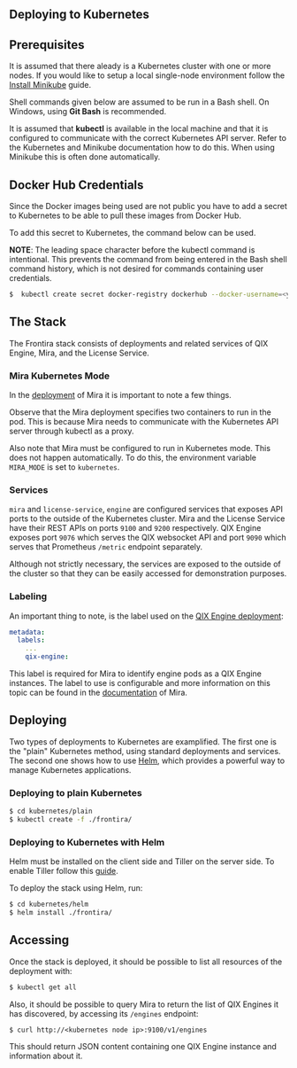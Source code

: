 ## Deploying to Kubernetes

## Prerequisites

It is assumed that there aleady is a Kubernetes cluster with one or more nodes. If you would like to setup a local single-node environment follow the [Install Minikube](https://kubernetes.io/docs/getting-started-guides/minikube/) guide.

Shell commands given below are assumed to be run in a Bash shell. On Windows, using **Git Bash** is recommended.

It is assumed that **kubectl** is available in the local machine and that it is configured to communicate with the correct Kubernetes API server. Refer to the Kubernetes and Minikube documentation how to do this. When using Minikube this is often done automatically.

## Docker Hub Credentials

Since the Docker images being used are not public you have to add a secret to Kubernetes to be able to pull these images from Docker Hub.

To add this secret to Kubernetes, the command below can be used.

**NOTE**: The leading space character before the kubectl command is intentional. This prevents the command from being entered in the Bash shell command history, which is not desired for commands containing user credentials.

```sh
$  kubectl create secret docker-registry dockerhub --docker-username=<your-name> --docker-password=<your-password> --docker-email=<your-email>
```

## The Stack

The Frontira stack consists of deployments and related services of QIX Engine, Mira, and the License Service.

### Mira Kubernetes Mode

In the [deployment](./plain/frontira/mira-deployment.yml) of Mira it is important to note a few things.

Observe that the Mira deployment specifies two containers to run in the pod. This is because Mira needs to communicate with the Kubernetes API server through kubectl as a proxy.

Also note that Mira must be configured to run in Kubernetes mode. This does not happen automatically. To do this, the environment variable `MIRA_MODE` is set to `kubernetes`.

### Services

`mira` and `license-service`, `engine` are configured services that exposes API ports to the outside of the Kubernetes cluster. Mira and the License Service have their REST APIs on ports `9100` and `9200` respectively. QIX Engine exposes port `9076` which serves the QIX websocket API and port `9090` which serves that Prometheus `/metric` endpoint separately.

Although not strictly necessary, the services are exposed to the outside of the cluster so that they can be easily accessed for demonstration purposes.

### Labeling

An important thing to note, is the label used on the [QIX Engine deployment](./plain/frontira/engine-deployment.yml):

```yml
metadata:
  labels:
    ...
    qix-engine:
```

This label is required for Mira to identify engine pods as a QIX Engine instances. The label to use is configurable and more information on this topic can be found in the [documentation](https://github.com/qlik-ea/mira) of Mira.

## Deploying

Two types of deployments to Kubernetes are examplified. The first one is the "plain" Kubernetes method, using standard deployments and services. The second one shows how to use [Helm](https://helm.sh/), which provides a powerful way to manage Kubernetes applications.

### Deploying to plain Kubernetes

```sh
$ cd kubernetes/plain
$ kubectl create -f ./frontira/
```

### Deploying to Kubernetes with Helm

Helm must be installed on the client side and Tiller on the server side. To enable Tiller follow this [guide](https://docs.helm.sh/using_helm/#initialize-helm-and-install-tiller).

To deploy the stack using Helm, run:

```sh
$ cd kubernetes/helm
$ helm install ./frontira/
```

## Accessing

Once the stack is deployed, it should be possible to list all resources of the deployment with:

```sh
$ kubectl get all
```

Also, it should be possible to query Mira to return the list of QIX Engines it has discovered, by accessing its `/engines` endpoint:

```
$ curl http://<kubernetes node ip>:9100/v1/engines
```

This should return JSON content containing one QIX Engine instance and information about it.
